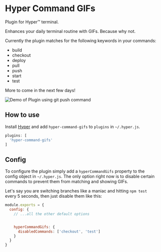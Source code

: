 # Hyper Command GIFs

Plugin for Hyper™ terminal.

Enhances your daily terminal routine with GIFs. Because why not.

Currently the plugin matches for the following keywords in your commands:

- build
- checkout
- deploy
- pull
- push
- start
- test

More to come in the next few days!

![Demo of Plugin using git push command](example/git-push-demo.gif)

## How to use

Install [Hyper](https://hyper.is) and add `hyper-command-gifs`
to `plugins` in `~/.hyper.js`.

```javascript
plugins: [
  'hyper-command-gifs'
]
```

## Config

To configure the plugin simply add a `hyperCommandGifs` property to the config object in `~/.hyper.js`.
The only option right now is to disable certain commands to prevent them from matching and showing GIFs.

Let's say you are switching branches like a maniac and hitting `npm test` every 5 seconds, then just disable them like this:

```javascript
module.exports = {
  config: {
    // ...all the other default options


    hyperCommandGifs: {
      disabledCommands: ['checkout', 'test']
    }
  }
}
```
